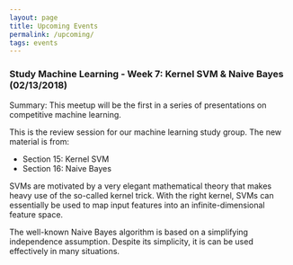 ```yaml
---
layout: page
title: Upcoming Events
permalink: /upcoming/
tags: events
---
```


### Study Machine Learning - Week 7: Kernel SVM & Naive Bayes (02/13/2018)


Summary:
This meetup will be the first in a series of presentations on competitive machine learning.

This is the review session for our machine learning study group. The new material is from:
* Section 15: Kernel SVM
* Section 16: Naive Bayes

SVMs are motivated by a very elegant mathematical theory that makes heavy use of the so-called kernel trick. With the right kernel, SVMs can essentially be used to map input features into an infinite-dimensional feature space.

The well-known Naive Bayes algorithm is based on a simplifying independence assumption. Despite its simplicity, it is can be used effectively in many situations.